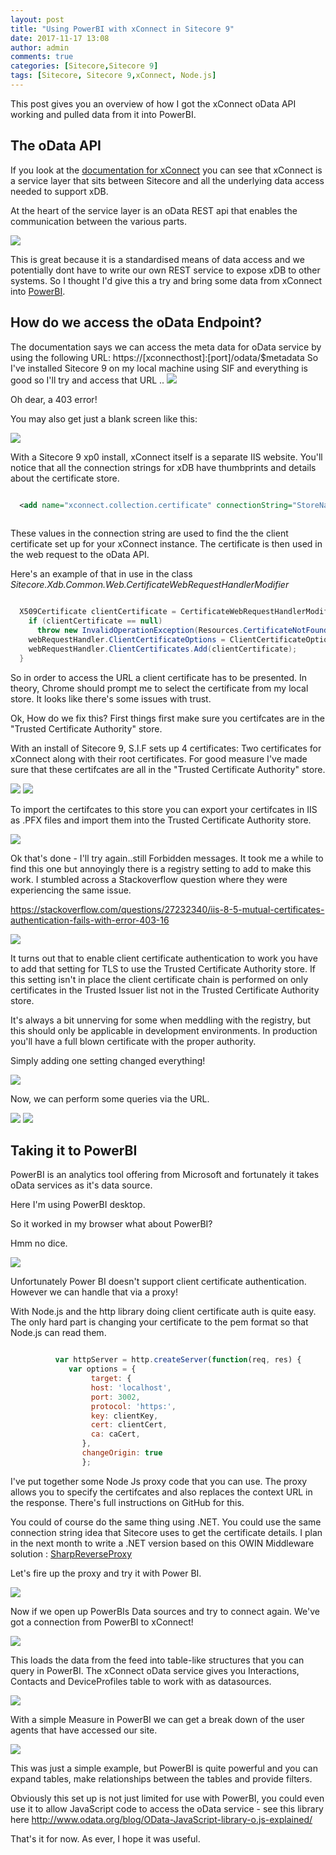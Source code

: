```yaml
---
layout: post
title: "Using PowerBI with xConnect in Sitecore 9"
date: 2017-11-17 13:08
author: admin
comments: true
categories: [Sitecore,Sitecore 9]
tags: [Sitecore, Sitecore 9,xConnect, Node.js]
---
```


<span class="dropcap">T</span>his post gives you an overview of how I got the xConnect oData API working and pulled data from it into PowerBI. 
<!-- more -->

<h2>The oData API </h2>
If you look at the <a href="https://doc.sitecore.net/developers/xp/xconnect/xconnect-overview/index.html" target="_new">documentation for xConnect</a> you can see that xConnect is a service layer that sits between Sitecore and all the underlying data access needed to support xDB.

At the heart of the service layer is an oData REST api that enables the communication between the various parts. 

<img src="/assets/img/xconnect-advanced.PNG"/>

This is great because it is a standardised means of data access and we potentially dont have to write our own REST service to expose xDB to other systems.
So I thought I'd give this a try and bring some data from xConnect into <a href="https://powerbi.microsoft.com/en-us/" target="_new">PowerBI</a>.

<h2>How do we access the oData Endpoint?</h2>
The documentation says we can access the meta data for oData service by using the following URL: https://[xconnecthost]:[port]/odata/$metadata 
So I've installed Sitecore 9 on my local machine using SIF and everything is good so I'll try and access that URL ..

<img src="/assets/img/403.PNG"/>

Oh dear, a 403 error! 

You may also get just a blank screen like this:


<img src="/assets/img/blankscreen.PNG"/>

With a Sitecore 9 xp0 install, xConnect itself is a separate IIS website. You'll notice that all the connection strings for xDB have thumbprints and details about the certificate store.

``` xml

  <add name="xconnect.collection.certificate" connectionString="StoreName=My;StoreLocation=LocalMachine;FindType=FindByThumbprint;FindValue=53FA51C904F2B281811B44D08E86F69C324F6647" />
  
 ```
  
 These values in the connection string are used to find the the client certificate set up for your xConnect instance. The certificate is then used in the web request to the oData API.
  
 
 Here's an example of that in use in the class <i>Sitecore.Xdb.Common.Web.CertificateWebRequestHandlerModifier</i>
  
  ```csharp
  
    X509Certificate clientCertificate = CertificateWebRequestHandlerModifier.FindClientCertificate(this.StoreName, this.StoreLocation, this.FindType, this.FindValue);
      if (clientCertificate == null)
        throw new InvalidOperationException(Resources.CertificateNotFound);
      webRequestHandler.ClientCertificateOptions = ClientCertificateOption.Manual;
      webRequestHandler.ClientCertificates.Add(clientCertificate);
    }
  
```

So in order to access the URL a client certificate has to be presented. 
In theory, Chrome should prompt me to select the certificate from my local store. It looks like there's some issues with trust.


Ok, How do we fix this? First things first make sure you certifcates are in the "Trusted Certificate Authority" store. 

With an install of Sitecore 9, S.I.F sets up 4 certificates: Two certificates for xConnect along with their root certificates.
For good measure I've made sure that these certifcates are all in the "Trusted Certificate Authority" store. 


<img src="/assets/img/certs1.PNG"/>

<img src="/assets/img/certs2.PNG"/>

To import the certifcates to this store you can export your certifcates in IIS as .PFX files and import them into the Trusted Certificate Authority store.
 
<img src="/assets/img/import.PNG"/>


Ok that's done - I'll try again..still Forbidden messages. It took me a while to find this one but annoyingly there is a registry setting to add to make this work.
I stumbled across a Stackoverflow question where they were experiencing the same issue.

<a href="https://stackoverflow.com/questions/27232340/iis-8-5-mutual-certificates-authentication-fails-with-error-403-16">https://stackoverflow.com/questions/27232340/iis-8-5-mutual-certificates-authentication-fails-with-error-403-16</a>


<img src="/assets/img/registrysetting.PNG"/>

It turns out that to enable client certificate authentication to work you have to add that setting for TLS to use the Trusted Certificate Authority store.
If this setting isn't in place the client certificate chain is performed on only certificates in the Trusted Issuer list not in the Trusted Certificate Authority store.

It's always a bit unnerving for some when meddling with the registry, but this should only be applicable in development environments. 
In production you'll have a full blown certificate with the proper authority.

Simply adding one setting changed everything!


<img src="/assets/img/oData.PNG"/>

Now, we can perform some queries via the URL.

<img src="/assets/img/certprompt.PNG"/>

<img src="/assets/img/interactions.PNG"/>


<h2>Taking it to PowerBI</h2>

PowerBI is an analytics tool offering from Microsoft and fortunately it takes oData services as it's data source.

Here I'm using PowerBI desktop.

So it worked in my browser what about PowerBI? 

Hmm no dice.

<img src="/assets/img/PowerBI.PNG"/>

Unfortunately Power BI doesn't support client certificate authentication. 
However we can handle that via a proxy!

With Node.js and the http library doing client certificate auth is quite easy.
The only hard part is changing your certificate to the pem format so that Node.js can read them.

```javascript

          var httpServer = http.createServer(function(req, res) {
             var options = {
                  target: {
                  host: 'localhost',
                  port: 3002,
                  protocol: 'https:',
                  key: clientKey,
                  cert: clientCert,
                  ca: caCert,
                },
                changeOrigin: true
                };
```

I've put together some <a hre="https://github.com/ianjohngraham/xconnect-odata-proxy">Node Js proxy code</a> that you can use.
The proxy allows you to specify the certifcates and also replaces the context URL in the response.
There's full instructions on GitHub for this.

You could of course do the same thing using .NET. You could use the same connection string idea that Sitecore uses to get the certificate details.
I plan in the next month to write a .NET version based on this OWIN Middleware solution : <a href="https://github.com/SharpTools/SharpReverseProxy" target="_new">SharpReverseProxy</a>

Let's fire up the proxy and try it with Power BI.

<img src="/assets/img/xconnectproxy.PNG"/>

Now if we open up PowerBIs Data sources and try to connect again. We've got a connection from PowerBI to xConnect!

<img src="/assets/img/proxyresults.PNG"/>

This loads the data from the feed into table-like structures that you can query in PowerBI.
The xConnect oData service gives you Interactions, Contacts and DeviceProfiles table to work with as datasources.


<img src="/assets/img/tables.PNG"/>

With a simple Measure in PowerBI we can get a break down of the user agents that have accessed our site.

<img src="/assets/img/useragents.PNG"/>

This was just a simple example, but PowerBI is quite powerful and you can expand tables, make relationships between the tables and provide filters.

Obviously this set up is not just limited for use with PowerBI, you could even use it to allow JavaScript code to access the oData service - see this library here <a href="http://www.odata.org/blog/OData-JavaScript-library-o.js-explained/" target="_new">http://www.odata.org/blog/OData-JavaScript-library-o.js-explained/</a>

That's it for now. As ever, I hope it was useful.


